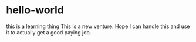 # hello-world
this is a learning thing
This is a new venture. Hope I can handle this and use it to actually get a good paying job.
